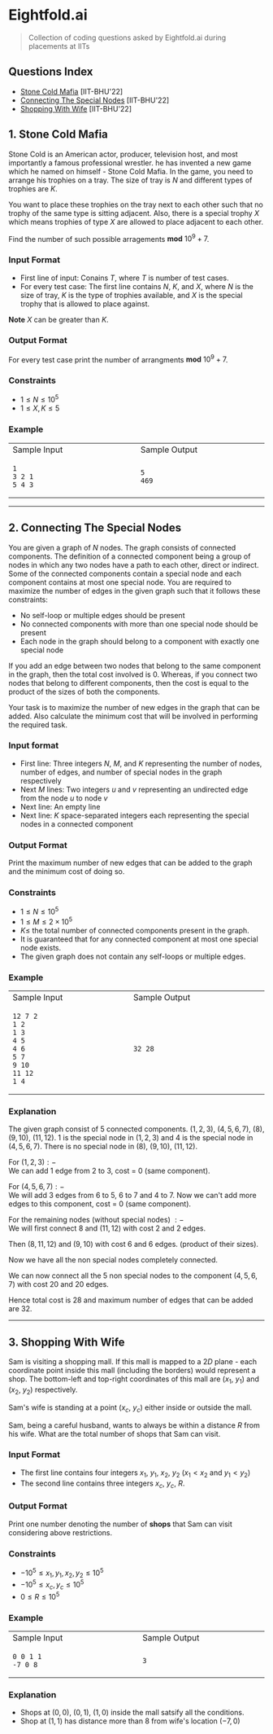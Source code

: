 # Eightfold.ai
> Collection of coding questions asked by Eightfold.ai during placements at IITs

## Questions Index

* [Stone Cold Mafia](#1-stone-cold-mafia) [IIT-BHU'22]
* [Connecting The Special Nodes](#2-connecting-the-special-nodes) [IIT-BHU'22]
* [Shopping With Wife](#3-shopping-with-wife) [IIT-BHU'22]

## 1. Stone Cold Mafia

Stone Cold is an American actor, producer, television host, and most importantly a famous professional wrestler. he has invented a new game which he named on himself - Stone Cold Mafia. In the game, you need to arrange his trophies on a tray. The size of tray is $N$ and different types of trophies are $K$.

You want to place these trophies on the tray next to each other such that no trophy of the same type is sitting adjacent. Also, there is a special trophy $X$ which means trophies of type $X$ are allowed to place adjacent to each other.

Find the number of such possible arragements $\textbf{mod} \ 10^9 + 7$.

### Input Format

* First line of input: Conains $T$, where $T$ is number of test cases.
* For every test case: The first line contains $N$, $K$, and $X$, where $N$ is the size of tray, $K$ is the type of trophies available, and $X$ is the special trophy that is allowed to place against.

$\textbf{Note}$ $X$ can be greater than $K$.

### Output Format

For every test case print the number of arrangments $\textbf{mod} \ 10^9 + 7$.

### Constraints

* $1 \leq N \leq 10^5$
* $1 \leq X, K \leq 5$

### Example

<table>
<tr>
<td> Sample Input </td>
<td> Sample Output </td>
</tr>
<tr>
<td>

```shell
1                             
3 2 1
5 4 3
```

</td>
<td>

```shell
5                             
469
```

</td>
</tr>
</table>


---

## 2. Connecting The Special Nodes

You are given a graph of $N$ nodes. The graph consists of connected components. The definition of a connected component being a group of nodes in which any two nodes have a path to each other, direct or indirect. Some of the connected components contain a special node and each component contains at most one special node. You are required to maximize the number of edges in the given graph such that it follows these constraints: 

* No self-loop or multiple edges should be present 
* No connected components with more than one special node should be present
* Each node in the graph should belong to a component with exactly one special node


If you add an edge between two nodes that belong to the same component in the graph, then the total cost involved is $0$. Whereas, if you connect two nodes that belong to different components, then the cost is equal to the product of the sizes of both the components. 

Your task is to maximize the number of new edges in the graph that can be added. Also calculate the minimum cost that will be involved in performing the required task.

### Input format

* First line: Three integers $N$, $M$, and $K$ representing the number of nodes, number of edges, and number of special nodes in the graph respectively
* Next $M$ lines: Two integers $u$ and $v$ representing an undirected edge from the node $u$ to node $v$
* Next line: An empty line
* Next line: $K$ space-separated integers each representing the special nodes in a connected component

### Output Format

Print the maximum number of new edges that can be added to the graph and the minimum cost of doing so.

### Constraints

* $1 \leq N \leq 10^5$
* $1 \leq M \leq 2 \times 10^5$
* $K \leq$ the total number of connected components present in the graph.
* It is guaranteed that for any connected component at most one special node exists.
* The given graph does not contain any self-loops or multiple edges.

### Example

<table>
<tr>
<td> Sample Input </td>
<td> Sample Output </td>
</tr>
<tr>
<td>

```shell
12 7 2                        
1 2
1 3
4 5
4 6
5 7
9 10
11 12
1 4
```

</td>
<td>

```shell
32 28                             
```

</td>
</tr>
</table>

### Explanation

The given graph consist of 5 connected components. $(1, 2, 3)$, $(4, 5, 6, 7)$, $(8)$, $(9, 10)$, $(11, 12)$. $1$ is the special node in $(1, 2, 3)$ and $4$ is the special node in $(4, 5, 6, 7)$.
There is no special node in $(8)$, $(9, 10)$, $(11, 12)$.

For $(1, 2, 3) :-$ <br />
We can add 1 edge from 2 to 3,  cost = 0 (same component).

For $(4, 5, 6, 7) :-$ <br />
We will add 3 edges from 6 to 5, 6 to 7 and 4 to 7. Now we can't add more edges to this component, cost = 0 (same component).

For the remaining nodes (without special nodes) $:-$ <br />
We will first connect $8$ and $(11, 12)$ with cost $2$ and $2$ edges.

Then $(8, 11, 12)$ and $(9, 10)$ with cost $6$ and $6$ edges. (product of their sizes).

Now we have all the non special nodes completely connected.

We can now connect all the $5$ non special nodes to the component $(4, 5, 6, 7)$ with cost $20$ and $20$ edges.

Hence total cost is $28$ and maximum number of edges that can be added are $32$.


---

## 3. Shopping With Wife

Sam is visiting a shopping mall. If this mall is mapped to a $2D$ plane - each coordinate point inside this mall (including the borders) would represent a shop. The bottom-left and top-right coordinates of this mall are $(x_1, \ y_1)$ and $(x_2, \ y_2)$ respectively.

Sam's wife is standing at a point $(x_c, \ y_c)$ either inside or outside the mall.

Sam, being a careful husband, wants to always be within a distance $R$ from his wife. What are the total number of shops that Sam can visit.

### Input Format

* The first line contains four integers $x_1, \ y_1$, $x_2, \ y_2$ $(x_1 < x_2$ and $y_1 < y_2)$
* The second line contains three integers $x_c, \ y_c, \ R$.

### Output Format

Print one number denoting the number of **shops** that Sam can visit considering above restrictions.

### Constraints

* $-10^5 \leq x_1, y_1, x_2, y_2 \leq 10^5$
* $-10^5 \leq x_c, y_c \leq 10^5$
* $0 \leq R \leq 10^5$

### Example

<table>
<tr>
<td> Sample Input </td>
<td> Sample Output </td>
</tr>
<tr>
<td>

```shell
0 0 1 1                        
-7 0 8
```

</td>
<td>

```shell
3                             
```

</td>
</tr>
</table>

### Explanation

* Shops at $(0, 0)$, $(0, 1)$, $(1, 0)$ inside the mall satsify all the conditions.
* Shop at $(1, 1)$ has distance more than $8$ from wife's location $(-7, 0)$
